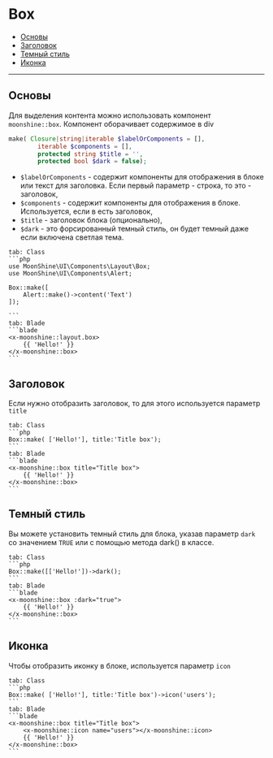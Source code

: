 # Box

- [Основы](#basics)
- [Заголовок](#heading)
- [Темный стиль](#dark)
- [Иконка](#icon)
---

<a name="basics"></a>
## Основы

Для выделения контента можно использовать компонент `moonshine::box`. Компонент оборачивает содержимое в div


```php
make( Closure|string|iterable $labelOrComponents = [],
        iterable $components = [],
        protected string $title = '',
        protected bool $dark = false);
```

- `$labelOrComponents` - содержит компоненты для отображения в блоке или текст для заголовка. Если первый параметр - строка, то это - заголовок,
- `$components` - содержит компоненты для отображения в блоке. Используется, если в есть заголовок, 
- `$title` - заголовок блока (опционально),
- `$dark` - это форсированный темный стиль, он будет темный даже если включена светлая тема.

~~~tabs
tab: Class
```php
use MoonShine\UI\Components\Layout\Box;
use MoonShine\UI\Components\Alert;

Box::make([
    Alert::make()->content('Text')
]);

```
tab: Blade
```blade
<x-moonshine::layout.box>
    {{ 'Hello!' }}
</x-moonshine::box>
```
~~~

<a name="heading"></a>
## Заголовок

Если нужно отобразить заголовок, то для этого используется параметр `title`

~~~tabs
tab: Class
```php
Box::make( ['Hello!'], title:'Title box');
```
tab: Blade
```blade
<x-moonshine::box title="Title box">
    {{ 'Hello!' }}
</x-moonshine::box>
```
~~~

<a name="dark"></a>
## Темный стиль

Вы можете установить темный стиль для блока, указав параметр `dark` со значением `TRUE` или с помощью метода dark() в классе.

~~~tabs
tab: Class
```php
Box::make([['Hello!'])->dark();
```
tab: Blade
```blade
<x-moonshine::box :dark="true">
    {{ 'Hello!' }}
</x-moonshine::box>
```
~~~

<a name="icon"></a>
## Иконка

Чтобы отобразить иконку в блоке, используется параметр `icon`

~~~tabs
tab: Class
```php
Box::make( ['Hello!'], title:'Title box')->icon('users');
```
tab: Blade
```blade
<x-moonshine::box title="Title box">
    <x-moonshine::icon name="users"></x-moonshine::icon>
    {{ 'Hello!' }}
</x-moonshine::box>
```
~~~
